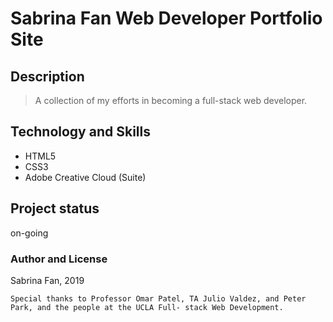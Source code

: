 # Sabrina Fan Web Developer Portfolio Site

## Description

>A collection of my efforts in becoming a full-stack web developer.

## Technology and Skills

* HTML5
* CSS3
* Adobe Creative Cloud (Suite)

## Project status
on-going

### Author and License
Sabrina Fan, 2019

    Special thanks to Professor Omar Patel, TA Julio Valdez, and Peter Park, and the people at the UCLA Full- stack Web Development.
